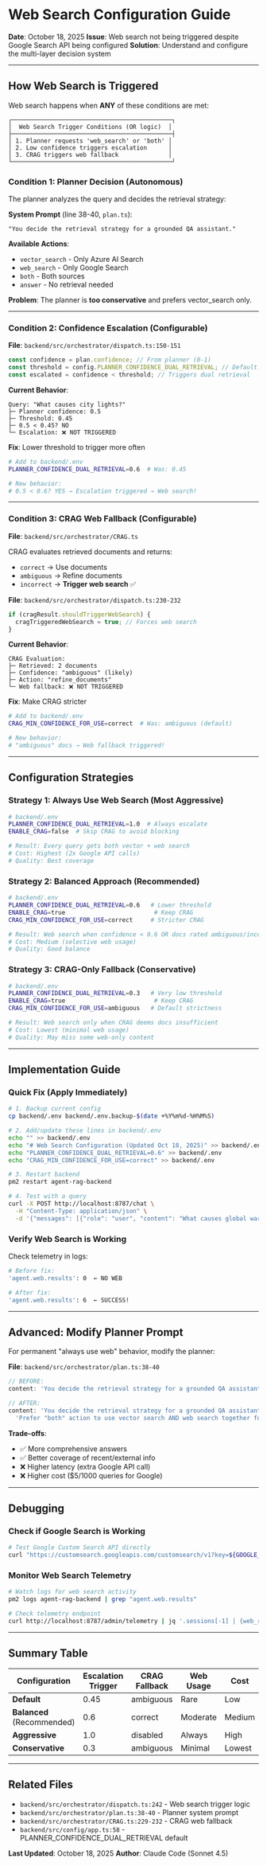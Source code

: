 # Web Search Configuration Guide

**Date**: October 18, 2025
**Issue**: Web search not being triggered despite Google Search API being configured
**Solution**: Understand and configure the multi-layer decision system

---

## How Web Search is Triggered

Web search happens when **ANY** of these conditions are met:

```
┌─────────────────────────────────────────────┐
│  Web Search Trigger Conditions (OR logic)  │
├─────────────────────────────────────────────┤
│ 1. Planner requests 'web_search' or 'both' │
│ 2. Low confidence triggers escalation      │
│ 3. CRAG triggers web fallback              │
└─────────────────────────────────────────────┘
```

### Condition 1: Planner Decision (Autonomous)

The planner analyzes the query and decides the retrieval strategy:

**System Prompt** (line 38-40, `plan.ts`):

```
"You decide the retrieval strategy for a grounded QA assistant."
```

**Available Actions**:

- `vector_search` - Only Azure AI Search
- `web_search` - Only Google Search
- `both` - Both sources
- `answer` - No retrieval needed

**Problem**: The planner is **too conservative** and prefers vector_search only.

---

### Condition 2: Confidence Escalation (Configurable)

**File**: `backend/src/orchestrator/dispatch.ts:150-151`

```typescript
const confidence = plan.confidence; // From planner (0-1)
const threshold = config.PLANNER_CONFIDENCE_DUAL_RETRIEVAL; // Default: 0.45
const escalated = confidence < threshold; // Triggers dual retrieval
```

**Current Behavior**:

```
Query: "What causes city lights?"
├─ Planner confidence: 0.5
├─ Threshold: 0.45
├─ 0.5 < 0.45? NO
└─ Escalation: ❌ NOT TRIGGERED
```

**Fix**: Lower threshold to trigger more often

```bash
# Add to backend/.env
PLANNER_CONFIDENCE_DUAL_RETRIEVAL=0.6  # Was: 0.45

# New behavior:
# 0.5 < 0.6? YES → Escalation triggered → Web search!
```

---

### Condition 3: CRAG Web Fallback (Configurable)

**File**: `backend/src/orchestrator/CRAG.ts`

CRAG evaluates retrieved documents and returns:

- `correct` → Use documents
- `ambiguous` → Refine documents
- `incorrect` → **Trigger web search** ✅

**File**: `backend/src/orchestrator/dispatch.ts:230-232`

```typescript
if (cragResult.shouldTriggerWebSearch) {
  cragTriggeredWebSearch = true; // Forces web search
}
```

**Current Behavior**:

```
CRAG Evaluation:
├─ Retrieved: 2 documents
├─ Confidence: "ambiguous" (likely)
├─ Action: "refine_documents"
└─ Web fallback: ❌ NOT TRIGGERED
```

**Fix**: Make CRAG stricter

```bash
# Add to backend/.env
CRAG_MIN_CONFIDENCE_FOR_USE=correct  # Was: ambiguous (default)

# New behavior:
# "ambiguous" docs → Web fallback triggered!
```

---

## Configuration Strategies

### Strategy 1: Always Use Web Search (Most Aggressive)

```bash
# backend/.env
PLANNER_CONFIDENCE_DUAL_RETRIEVAL=1.0  # Always escalate
ENABLE_CRAG=false  # Skip CRAG to avoid blocking

# Result: Every query gets both vector + web search
# Cost: Highest (2x Google API calls)
# Quality: Best coverage
```

### Strategy 2: Balanced Approach (Recommended)

```bash
# backend/.env
PLANNER_CONFIDENCE_DUAL_RETRIEVAL=0.6   # Lower threshold
ENABLE_CRAG=true                         # Keep CRAG
CRAG_MIN_CONFIDENCE_FOR_USE=correct     # Stricter CRAG

# Result: Web search when confidence < 0.6 OR docs rated ambiguous/incorrect
# Cost: Medium (selective web usage)
# Quality: Good balance
```

### Strategy 3: CRAG-Only Fallback (Conservative)

```bash
# backend/.env
PLANNER_CONFIDENCE_DUAL_RETRIEVAL=0.3   # Very low threshold
ENABLE_CRAG=true                         # Keep CRAG
CRAG_MIN_CONFIDENCE_FOR_USE=ambiguous   # Default strictness

# Result: Web search only when CRAG deems docs insufficient
# Cost: Lowest (minimal web usage)
# Quality: May miss some web-only content
```

---

## Implementation Guide

### Quick Fix (Apply Immediately)

```bash
# 1. Backup current config
cp backend/.env backend/.env.backup-$(date +%Y%m%d-%H%M%S)

# 2. Add/update these lines in backend/.env
echo "" >> backend/.env
echo "# Web Search Configuration (Updated Oct 18, 2025)" >> backend/.env
echo "PLANNER_CONFIDENCE_DUAL_RETRIEVAL=0.6" >> backend/.env
echo "CRAG_MIN_CONFIDENCE_FOR_USE=correct" >> backend/.env

# 3. Restart backend
pm2 restart agent-rag-backend

# 4. Test with a query
curl -X POST http://localhost:8787/chat \
  -H "Content-Type: application/json" \
  -d '{"messages": [{"role": "user", "content": "What causes global warming?"}]}'
```

### Verify Web Search is Working

Check telemetry in logs:

```bash
# Before fix:
'agent.web.results': 0  ← NO WEB

# After fix:
'agent.web.results': 6  ← SUCCESS!
```

---

## Advanced: Modify Planner Prompt

For permanent "always use web" behavior, modify the planner:

**File**: `backend/src/orchestrator/plan.ts:38-40`

```typescript
// BEFORE:
content: 'You decide the retrieval strategy for a grounded QA assistant.';

// AFTER:
content: 'You decide the retrieval strategy for a grounded QA assistant. ' +
  'Prefer "both" action to use vector search AND web search together for comprehensive coverage.';
```

**Trade-offs**:

- ✅ More comprehensive answers
- ✅ Better coverage of recent/external info
- ❌ Higher latency (extra Google API call)
- ❌ Higher cost ($5/1000 queries for Google)

---

## Debugging

### Check if Google Search is Working

```bash
# Test Google Custom Search API directly
curl "https://customsearch.googleapis.com/customsearch/v1?key=${GOOGLE_SEARCH_API_KEY}&cx=${GOOGLE_SEARCH_ENGINE_ID}&q=test" | jq .searchInformation
```

### Monitor Web Search Telemetry

```bash
# Watch logs for web search activity
pm2 logs agent-rag-backend | grep "agent.web.results"

# Check telemetry endpoint
curl http://localhost:8787/admin/telemetry | jq '.sessions[-1] | {web_results: .web_results}'
```

---

## Summary Table

| Configuration              | Escalation Trigger | CRAG Fallback | Web Usage | Cost   | Quality |
| -------------------------- | ------------------ | ------------- | --------- | ------ | ------- |
| **Default**                | 0.45               | ambiguous     | Rare      | Low    | Low     |
| **Balanced** (Recommended) | 0.6                | correct       | Moderate  | Medium | High    |
| **Aggressive**             | 1.0                | disabled      | Always    | High   | Highest |
| **Conservative**           | 0.3                | ambiguous     | Minimal   | Lowest | Medium  |

---

## Related Files

- `backend/src/orchestrator/dispatch.ts:242` - Web search trigger logic
- `backend/src/orchestrator/plan.ts:38-40` - Planner system prompt
- `backend/src/orchestrator/CRAG.ts:229-232` - CRAG web fallback
- `backend/src/config/app.ts:58` - PLANNER_CONFIDENCE_DUAL_RETRIEVAL default

**Last Updated**: October 18, 2025
**Author**: Claude Code (Sonnet 4.5)
